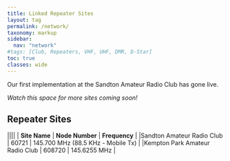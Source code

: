 ```yaml
---
title: Linked Repeater Sites
layout: tag
permalink: /network/
taxonomy: markup
sidebar:
  nav: "network"
#tags: [Club, Repeaters, VHF, UHF, DMR, D-Star]
toc: true
classes: wide
---
```

Our first implementation at the Sandton Amateur Radio Club has gone live.

_Watch this space for more sites coming soon!_

## Repeater Sites

||||
| **Site Name** | **Node Number** | **Frequency** |
|Sandton Amateur Radio Club | 60721 | 145.700 MHz (88.5 KHz - Mobile Tx) |
|Kempton Park Amateur Radio Club | 608720 | 145.6255 MHz |
